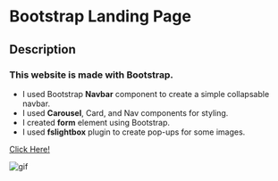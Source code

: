 # Bootstrap Landing Page

## Description
### This website is made with <strong>Bootstrap</strong>.
- I used Bootstrap <strong>Navbar</strong> component to create a simple collapsable navbar.
- I used <strong>Carousel</strong>, Card, and Nav components for styling.
- I created <strong>form</strong> element using Bootstrap.
- I used <strong>fslightbox</strong> plugin to create pop-ups for some images.

[Click Here!](https://esadakman.github.io/bootstrap-landing-page/)

<img  src="./img/gif.gif" alt="gif" />
